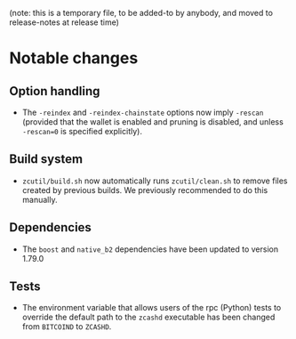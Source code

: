 (note: this is a temporary file, to be added-to by anybody, and moved to
release-notes at release time)

Notable changes
===============

Option handling
---------------

- The `-reindex` and `-reindex-chainstate` options now imply `-rescan`
  (provided that the wallet is enabled and pruning is disabled, and unless
  `-rescan=0` is specified explicitly).

Build system
------------

- `zcutil/build.sh` now automatically runs `zcutil/clean.sh` to remove
  files created by previous builds. We previously recommended to do this
  manually.

Dependencies
------------

- The `boost` and `native_b2` dependencies have been updated to version 1.79.0

Tests
-----

- The environment variable that allows users of the rpc (Python) tests to
  override the default path to the `zcashd` executable has been changed
  from `BITCOIND` to `ZCASHD`.
